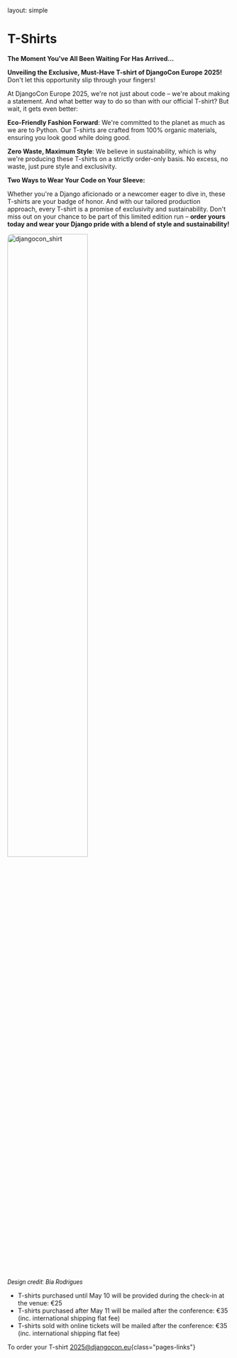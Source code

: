 layout: simple

<h1 class="cfp-title">T-Shirts</h1>

**The Moment You've All Been Waiting For Has Arrived...**

**Unveiling the Exclusive, Must-Have T-shirt of DjangoCon Europe 2025!** Don't let this opportunity slip through your fingers!

At DjangoCon Europe 2025, we're not just about code – we're about making a statement. And what better way to do so than with our official T-shirt? But wait, it gets even better:

**Eco-Friendly Fashion Forward**: We're committed to the planet as much as we are to Python. Our T-shirts are crafted from 100% organic materials, ensuring you look good while doing good.

**Zero Waste, Maximum Style**: We believe in sustainability, which is why we're producing these T-shirts on a strictly order-only basis. No excess, no waste, just pure style and exclusivity.

**Two Ways to Wear Your Code on Your Sleeve:**

Whether you're a Django aficionado or a newcomer eager to dive in, these T-shirts are your badge of honor. And with our tailored production approach, every T-shirt is a promise of exclusivity and sustainability. Don't miss out on your chance to be part of this limited edition run – **order yours today and wear your Django pride with a blend of style and sustainability!**

<img src="/static/images/tshirts/djceu25_tshirt.png" alt="djangocon_shirt" style="width: 60%; border-radius: 10px;">
<p style=" font-family:roboto"><em>Design credit: Bia Rodrigues</em></p>

- T-shirts purchased until May 10 will be provided during the check-in at the venue: €25
- T-shirts purchased after May 11 will be mailed after the conference: €35 (inc. international shipping flat fee)
- T-shirts sold with online tickets will be mailed after the conference: €35 (inc. international shipping flat fee)

To order your T-shirt [2025@djangocon.eu](mailto:2025@djangocon.eu){class="pages-links"}
